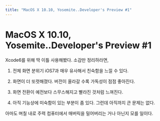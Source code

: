 ```yaml
---
title: "MacOS X 10.10, Yosemite..Developer's Preview #1"
---
```

# MacOS X 10.10, Yosemite..Developer's Preview #1


Xcode6를 위해 딱 이틀 사용해봤다. 소감만 정리하라면,




1) 전체 화면 분위기 iOS7과 매우 유사해서 친숙함을 느낄 수 있다.

2) 화면이 더 또렷해졌다. 버전이 올라갈 수록 가독성이 점점 좋아진다.

3) 화면 전환이 예전보다 스무스해지고 빨라진 것처럼 느껴진다.

4) 아직 기능상에 미숙함이 있는 부분이 좀 있다. 그런데 아직까지 큰 문제는 없다.




아마도 며칠 내로 주력 컴퓨터에서 매버릭을 밀어버리는 거나 아닌지 모를 일이다.






